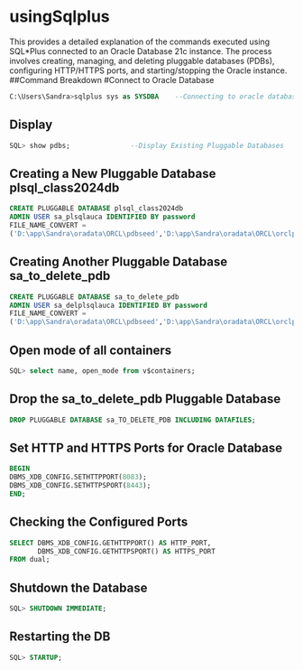# usingSqlplus
This provides a detailed explanation of the commands executed using SQL*Plus connected to an Oracle Database 21c instance. The process involves creating, managing, and deleting pluggable databases (PDBs), configuring HTTP/HTTPS ports, and starting/stopping the Oracle instance.
##Command Breakdown
#Connect to Oracle Database 
```sql
C:\Users\Sandra>sqlplus sys as SYSDBA    --Connecting to oracle database as sysdba
```
## Display
```sql
SQL> show pdbs;               --Display Existing Pluggable Databases
```
## Creating a New Pluggable Database plsql_class2024db
```sql
CREATE PLUGGABLE DATABASE plsql_class2024db
ADMIN USER sa_plsqlauca IDENTIFIED BY password
FILE_NAME_CONVERT =
('D:\app\Sandra\oradata\ORCL\pdbseed','D:\app\Sandra\oradata\ORCL\orclpdb\sa_plsqlauca');
```
## Creating Another Pluggable Database sa_to_delete_pdb
```sql
CREATE PLUGGABLE DATABASE sa_to_delete_pdb
ADMIN USER sa_delplsqlauca IDENTIFIED BY password
FILE_NAME_CONVERT =
('D:\app\Sandra\oradata\ORCL\pdbseed','D:\app\Sandra\oradata\ORCL\orclpdb\sa_delplsqlauca');
```
## Open mode of all containers
```sql
SQL> select name, open_mode from v$containers;
```
## Drop the sa_to_delete_pdb Pluggable Database
```sql
DROP PLUGGABLE DATABASE sa_TO_DELETE_PDB INCLUDING DATAFILES;
```
## Set HTTP and HTTPS Ports for Oracle Database
```sql
BEGIN
DBMS_XDB_CONFIG.SETHTTPPORT(8083);
DBMS_XDB_CONFIG.SETHTTPSPORT(8443);
END;
```
## Checking the Configured Ports
```sql
SELECT DBMS_XDB_CONFIG.GETHTTPPORT() AS HTTP_PORT,
       DBMS_XDB_CONFIG.GETHTTPSPORT() AS HTTPS_PORT
FROM dual;
```
## Shutdown the Database
```sql
SQL> SHUTDOWN IMMEDIATE;
```
## Restarting the DB
```sql
SQL> STARTUP;
```



